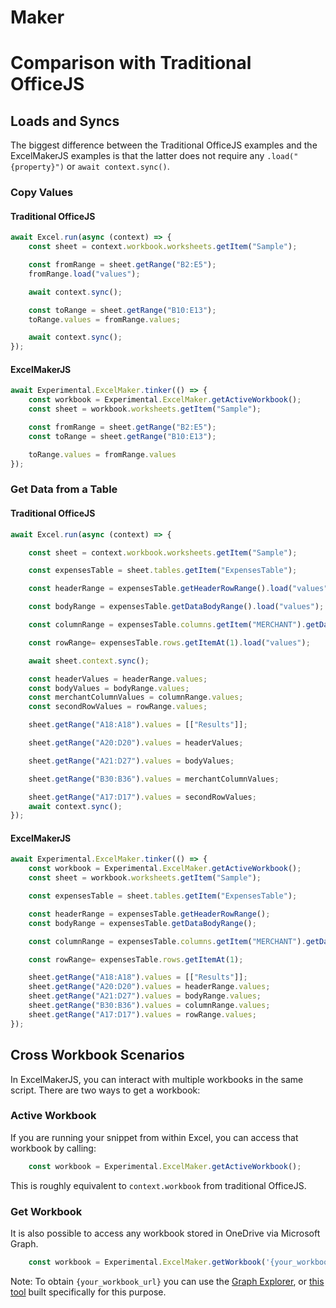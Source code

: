 # Maker
# Comparison with Traditional OfficeJS
## Loads and Syncs
The biggest difference between the Traditional OfficeJS examples and the ExcelMakerJS examples is that the latter does not require any `.load("{property}")` or `await context.sync()`.

### Copy Values

#### Traditional OfficeJS
```typescript
await Excel.run(async (context) => {
    const sheet = context.workbook.worksheets.getItem("Sample");

    const fromRange = sheet.getRange("B2:E5");
    fromRange.load("values");

    await context.sync();

    const toRange = sheet.getRange("B10:E13");
    toRange.values = fromRange.values;

    await context.sync();
});
```

#### ExcelMakerJS
```typescript
await Experimental.ExcelMaker.tinker(() => {
    const workbook = Experimental.ExcelMaker.getActiveWorkbook();
    const sheet = workbook.worksheets.getItem("Sample");

    const fromRange = sheet.getRange("B2:E5");
    const toRange = sheet.getRange("B10:E13");

    toRange.values = fromRange.values
});
```


### Get Data from a Table
#### Traditional OfficeJS
```typescript
await Excel.run(async (context) => {

    const sheet = context.workbook.worksheets.getItem("Sample");

    const expensesTable = sheet.tables.getItem("ExpensesTable");

    const headerRange = expensesTable.getHeaderRowRange().load("values");

    const bodyRange = expensesTable.getDataBodyRange().load("values");

    const columnRange = expensesTable.columns.getItem("MERCHANT").getDataBodyRange().load("values");

    const rowRange= expensesTable.rows.getItemAt(1).load("values");

    await sheet.context.sync();

    const headerValues = headerRange.values;
    const bodyValues = bodyRange.values;
    const merchantColumnValues = columnRange.values;
    const secondRowValues = rowRange.values;

    sheet.getRange("A18:A18").values = [["Results"]];

    sheet.getRange("A20:D20").values = headerValues;

    sheet.getRange("A21:D27").values = bodyValues;

    sheet.getRange("B30:B36").values = merchantColumnValues;

    sheet.getRange("A17:D17").values = secondRowValues;
    await context.sync();
});
```

#### ExcelMakerJS
```typescript
await Experimental.ExcelMaker.tinker(() => {
    const workbook = Experimental.ExcelMaker.getActiveWorkbook();
    const sheet = workbook.worksheets.getItem("Sample");

    const expensesTable = sheet.tables.getItem("ExpensesTable");

    const headerRange = expensesTable.getHeaderRowRange();
    const bodyRange = expensesTable.getDataBodyRange();

    const columnRange = expensesTable.columns.getItem("MERCHANT").getDataBodyRange();

    const rowRange= expensesTable.rows.getItemAt(1);

    sheet.getRange("A18:A18").values = [["Results"]];
    sheet.getRange("A20:D20").values = headerRange.values;
    sheet.getRange("A21:D27").values = bodyRange.values;
    sheet.getRange("B30:B36").values = columnRange.values;
    sheet.getRange("A17:D17").values = rowRange.values;
});
```

## Cross Workbook Scenarios
In ExcelMakerJS, you can interact with multiple workbooks in the same script. There are two ways to get a workbook:
### Active Workbook
If you are running your snippet from within Excel, you can access that workbook by calling:
```typescript
    const workbook = Experimental.ExcelMaker.getActiveWorkbook();
```
This is roughly equivalent to `context.workbook` from traditional OfficeJS.
### Get Workbook
It is also possible to access any workbook stored in OneDrive via Microsoft Graph.
```typescript
    const workbook = Experimental.ExcelMaker.getWorkbook('{your_workbook_url}');
```
Note: To obtain `{your_workbook_url}` you can use the [Graph Explorer](https://developer.microsoft.com/en-us/graph/graph-explorer), or [this tool](https://onedrivegraphtool.azurewebsites.net/) built specifically for this purpose.